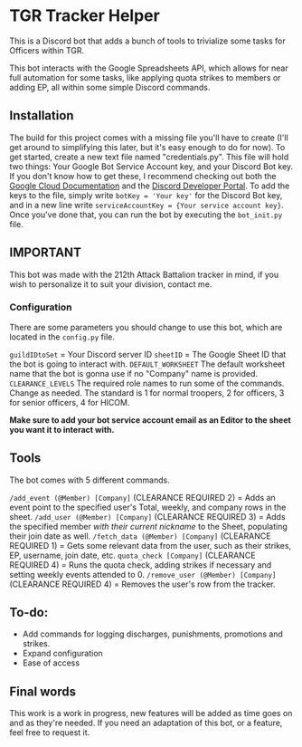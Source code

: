 # TGR Tracker Helper

This is a Discord bot that adds a bunch of tools to trivialize some tasks for Officers within TGR.

This bot interacts with the Google Spreadsheets API, which allows for near full automation for some tasks, like applying quota strikes to members or adding EP, all within some simple Discord commands.

## Installation

The build for this project comes with a missing file you'll have to create (I'll get around to simplifying this later, but it's easy enough to do for now). To get started, create a new text file named "credentials.py". This file will hold two things: Your Google Bot Service Account key, and your Discord Bot key. If you don't know how to get these, I recommend checking out both the [Google Cloud Documentation](https://cloud.google.com/iam/docs/keys-create-delete) and the [Discord Developer Portal](https://discord.com/developers/applications). To add the keys to the file, simply write `botKey = 'Your key'` for the Discord Bot key, and in a new line write `serviceAccountKey = {Your service account key}`. Once you've done that, you can run the bot by executing the `bot_init.py` file.

## IMPORTANT
This bot was made with the 212th Attack Battalion tracker in mind, if you wish to personalize it to suit your division, contact me.

### Configuration

There are some parameters you should change to use this bot, which are located in the `config.py` file.

`guildIDtoSet` = Your Discord server ID
`sheetID` = The Google Sheet ID that the bot is going to interact with.
`DEFAULT_WORKSHEET` The default worksheet name that the bot is gonna use if no "Company" name is provided.
`CLEARANCE_LEVELS` The required role names to run some of the commands. Change as needed. The standard is 1 for normal troopers, 2 for officers, 3 for senior officers, 4 for HICOM.

**Make sure to add your bot service account email as an Editor to the sheet you want it to interact with.**

## Tools

The bot comes with 5 different commands.

`/add_event (@Member) [Company]` (CLEARANCE REQUIRED 2) = Adds an event point to the specified user's Total, weekly, and company rows in the sheet.
`/add_user (@Member) [Company]` (CLEARANCE REQUIRED 3) = Adds the specified member *with their current nickname* to the Sheet, populating their join date as well.
`/fetch_data (@Member) [Company]` (CLEARANCE REQUIRED 1) = Gets some relevant data from the user, such as their strikes, EP, username, join date, etc.
`quota_check [Company]` (CLEARANCE REQUIRED 4) = Runs the quota check, adding strikes if necessary and setting weekly events attended to 0.
`/remove_user (@Member) [Company]` (CLEARANCE REQUIRED 4) = Removes the user's row from the tracker.


## To-do:
- Add commands for logging discharges, punishments, promotions and strikes.
- Expand configuration
- Ease of access

## Final words
This work is a work in progress, new features will be added as time goes on and as they're needed. If you need an adaptation of this bot, or a feature, feel free to request it.
